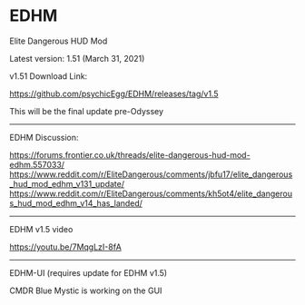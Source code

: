 # EDHM
Elite Dangerous HUD Mod

Latest version: 1.51 (March 31, 2021)

v1.51 Download Link:

https://github.com/psychicEgg/EDHM/releases/tag/v1.5

This will be the final update pre-Odyssey

-------------------------------------------------------------------------
EDHM Discussion:

https://forums.frontier.co.uk/threads/elite-dangerous-hud-mod-edhm.557033/
https://www.reddit.com/r/EliteDangerous/comments/jbfu17/elite_dangerous_hud_mod_edhm_v131_update/
https://www.reddit.com/r/EliteDangerous/comments/kh5ot4/elite_dangerous_hud_mod_edhm_v14_has_landed/


-------------------------------------------------------------------------
EDHM v1.5 video

https://youtu.be/7MqgLzI-8fA

-------------------------------------------------------------------------
EDHM-UI (requires update for EDHM v1.5)

CMDR Blue Mystic is working on the GUI
